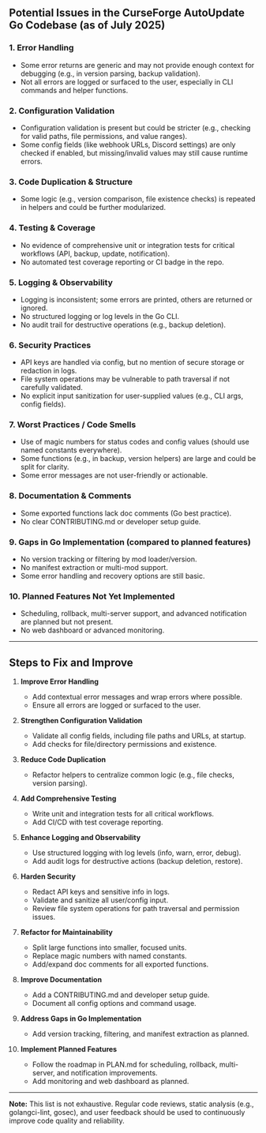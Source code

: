 
## Potential Issues in the CurseForge AutoUpdate Go Codebase (as of July 2025)

### 1. Error Handling
- Some error returns are generic and may not provide enough context for debugging (e.g., in version parsing, backup validation).
- Not all errors are logged or surfaced to the user, especially in CLI commands and helper functions.

### 2. Configuration Validation
- Configuration validation is present but could be stricter (e.g., checking for valid paths, file permissions, and value ranges).
- Some config fields (like webhook URLs, Discord settings) are only checked if enabled, but missing/invalid values may still cause runtime errors.

### 3. Code Duplication & Structure
- Some logic (e.g., version comparison, file existence checks) is repeated in helpers and could be further modularized.

### 4. Testing & Coverage
- No evidence of comprehensive unit or integration tests for critical workflows (API, backup, update, notification).
- No automated test coverage reporting or CI badge in the repo.

### 5. Logging & Observability
- Logging is inconsistent; some errors are printed, others are returned or ignored.
- No structured logging or log levels in the Go CLI.
- No audit trail for destructive operations (e.g., backup deletion).

### 6. Security Practices
- API keys are handled via config, but no mention of secure storage or redaction in logs.
- File system operations may be vulnerable to path traversal if not carefully validated.
- No explicit input sanitization for user-supplied values (e.g., CLI args, config fields).

### 7. Worst Practices / Code Smells
- Use of magic numbers for status codes and config values (should use named constants everywhere).
- Some functions (e.g., in backup, version helpers) are large and could be split for clarity.
- Some error messages are not user-friendly or actionable.

### 8. Documentation & Comments
- Some exported functions lack doc comments (Go best practice).
- No clear CONTRIBUTING.md or developer setup guide.

### 9. Gaps in Go Implementation (compared to planned features)
- No version tracking or filtering by mod loader/version.
- No manifest extraction or multi-mod support.
- Some error handling and recovery options are still basic.

### 10. Planned Features Not Yet Implemented
- Scheduling, rollback, multi-server support, and advanced notification are planned but not present.
- No web dashboard or advanced monitoring.

---


## Steps to Fix and Improve

1. **Improve Error Handling**
   - Add contextual error messages and wrap errors where possible.
   - Ensure all errors are logged or surfaced to the user.

2. **Strengthen Configuration Validation**
   - Validate all config fields, including file paths and URLs, at startup.
   - Add checks for file/directory permissions and existence.

3. **Reduce Code Duplication**
   - Refactor helpers to centralize common logic (e.g., file checks, version parsing).

4. **Add Comprehensive Testing**
   - Write unit and integration tests for all critical workflows.
   - Add CI/CD with test coverage reporting.

5. **Enhance Logging and Observability**
   - Use structured logging with log levels (info, warn, error, debug).
   - Add audit logs for destructive actions (backup deletion, restore).

6. **Harden Security**
   - Redact API keys and sensitive info in logs.
   - Validate and sanitize all user/config input.
   - Review file system operations for path traversal and permission issues.

7. **Refactor for Maintainability**
   - Split large functions into smaller, focused units.
   - Replace magic numbers with named constants.
   - Add/expand doc comments for all exported functions.

8. **Improve Documentation**
   - Add a CONTRIBUTING.md and developer setup guide.
   - Document all config options and command usage.

9. **Address Gaps in Go Implementation**
   - Add version tracking, filtering, and manifest extraction as planned.

10. **Implement Planned Features**
    - Follow the roadmap in PLAN.md for scheduling, rollback, multi-server, and notification improvements.
    - Add monitoring and web dashboard as planned.

---

**Note:** This list is not exhaustive. Regular code reviews, static analysis (e.g., golangci-lint, gosec), and user feedback should be used to continuously improve code quality and reliability.
